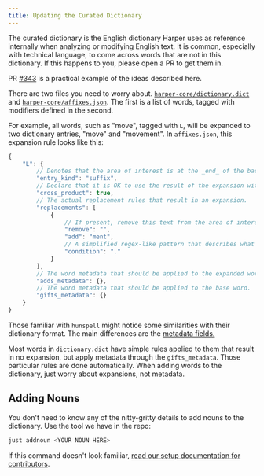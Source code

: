 ```yaml
---
title: Updating the Curated Dictionary
---
```


The curated dictionary is the English dictionary Harper uses as reference internally when analyzing or modifying English text.
It is common, especially with technical language, to come across words that are not in this dictionary.
If this happens to you, please open a PR to get them in.

PR [#343](https://github.com/Automattic/harper/pull/343) is a practical example of the ideas described here.

There are two files you need to worry about.
[`harper-core/dictionary.dict`](https://github.com/Automattic/harper/blob/master/harper-core/dictionary.dict) and [`harper-core/affixes.json`](https://github.com/Automattic/harper/blob/master/harper-core/affixes.json).
The first is a list of words, tagged with modifiers defined in the second.

For example, all words, such as "move", tagged with `L`, will be expanded to two dictionary entries, "move" and "movement".
In `affixes.json`, this expansion rule looks like this:

```js title=affixes.json
{
	"L": {
        // Denotes that the area of interest is at the _end_ of the base word.
		"entry_kind": "suffix",
        // Declare that it is OK to use the result of the expansion with other expansions.
		"cross_product": true,
        // The actual replacement rules that result in an expansion.
		"replacements": [
			{
                // If present, remove this text from the area of interest before expansion.
				"remove": "",
				"add": "ment",
                // A simplified regex-like pattern that describes what the area of interest must look like in order for this particular replacement to be applied.
				"condition": "."
			}
		],
        // The word metadata that should be applied to the expanded word.
		"adds_metadata": {},
        // The word metadata that should be applied to the base word.
		"gifts_metadata": {}
	}
}
```

Those familiar with `hunspell` might notice some similarities with their dictionary format.
The main differences are the [metadata fields.](https://docs.rs/harper-core/latest/harper_core/struct.WordMetadata.html)

Most words in `dictionary.dict` have simple rules applied to them that result in no expansion, but apply metadata through the `gifts_metadata`.
Those particular rules are done automatically.
When adding words to the dictionary, just worry about expansions, not metadata.

## Adding Nouns

You don't need to know any of the nitty-gritty details to add nouns to the dictionary.
Use the tool we have in the repo:

```bash
just addnoun <YOUR NOUN HERE>
```

If this command doesn't look familiar, [read our setup documentation for contributors](./environment).
